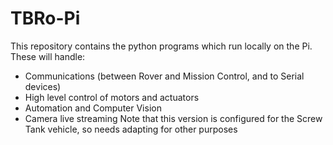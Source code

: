 # TBRo-Pi
This repository contains the python programs which run locally on the Pi.  
These will handle:
- Communications (between Rover and Mission Control, and to Serial devices)
- High level control of motors and actuators
- Automation and Computer Vision
- Camera live streaming
Note that this version is configured for the Screw Tank vehicle, so needs adapting for other purposes
